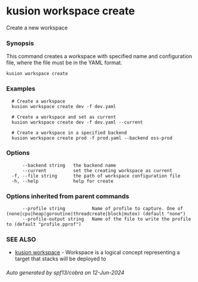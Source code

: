 # kusion workspace create

Create a new workspace

### Synopsis

This command creates a workspace with specified name and configuration file, where the file must be in the YAML format.

```
kusion workspace create
```

### Examples

```
  # Create a workspace
  kusion workspace create dev -f dev.yaml
  
  # Create a workspace and set as current
  kusion workspace create dev -f dev.yaml --current
  
  # Create a workspace in a specified backend
  kusion workspace create prod -f prod.yaml --backend oss-prod
```

### Options

```
      --backend string   the backend name
      --current          set the creating workspace as current
  -f, --file string      the path of workspace configuration file
  -h, --help             help for create
```

### Options inherited from parent commands

```
      --profile string          Name of profile to capture. One of (none|cpu|heap|goroutine|threadcreate|block|mutex) (default "none")
      --profile-output string   Name of the file to write the profile to (default "profile.pprof")
```

### SEE ALSO

* [kusion workspace](kusion-workspace.md)	 - Workspace is a logical concept representing a target that stacks will be deployed to

###### Auto generated by spf13/cobra on 12-Jun-2024

